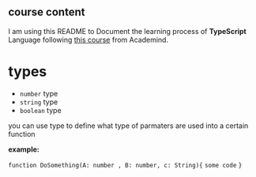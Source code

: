 ## course content 
I am using this README to Document the learning process of <b>TypeScript</b> Language following [this course](https://www.youtube.com/watch?v=BwuLxPH8IDs) from Academind.
# types 

- `number` type
- `string` type
- `boolean` type

you can use type to define what type of parmaters are used into a certain function 

<b>example:</b> 

`function DoSomething(A: number , B: number, c: String){`
  `some code`
`}`